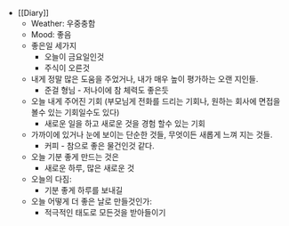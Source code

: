 * [[Diary]]
	- Weather: 우중충함
	- Mood: 좋음
	- 좋은일 세가지
		- 오늘이 금요일인것
		- 주식이 오른것
	- 내게 정말 많은 도움을 주었거나, 내가 매우 높이 평가하는 오랜 지인들.
		- 준걸 형님 -  저나이에 참 체력도 좋은듯
	- 오늘 내게 주어진 기회 (부모님게 전화를 드리는 기회나, 원하는 회사에 면접을 볼수 있는 기회일수도 있다)
		- 새로운 일을 하고 새로운 것을 경험 할수 있는 기회
	- 가까이에 있거나 눈에 보이는 단순한 것들, 무엇이든 새롭게 느껴 지는 것들.
		- 커피 -  참으로 좋은 물건인것 같다.
	- 오늘 기분 좋게 만드는 것은
		- 새로운 하루, 많은 새로운 것
	- 오늘의 다짐:
		- 기분 좋게 하루를 보내길
	- 오늘 어떻게 더 좋은 날로 만들것인가:
		- 적극적인 태도로 모든것을 받아들이기




